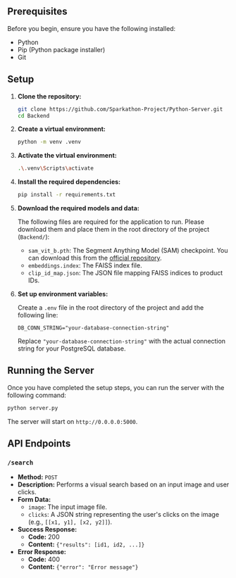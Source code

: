 ## Prerequisites

Before you begin, ensure you have the following installed:

- Python
- Pip (Python package installer)
- Git

## Setup

1.  **Clone the repository:**

    ```bash
    git clone https://github.com/Sparkathon-Project/Python-Server.git
    cd Backend
    ```

2.  **Create a virtual environment:**

    ```bash
    python -m venv .venv
    ```

3.  **Activate the virtual environment:**

    ```bash
    .\.venv\Scripts\activate
    ```

4.  **Install the required dependencies:**

    ```bash
    pip install -r requirements.txt
    ```

5.  **Download the required models and data:**

    The following files are required for the application to run. Please download them and place them in the root directory of the project (`Backend/`):

    -   `sam_vit_b.pth`: The Segment Anything Model (SAM) checkpoint. You can download this from the [official repository](https://github.com/facebookresearch/segment-anything#model-checkpoints).
    -   `embeddings.index`: The FAISS index file.
    -   `clip_id_map.json`: The JSON file mapping FAISS indices to product IDs.

6.  **Set up environment variables:**

    Create a `.env` file in the root directory of the project and add the following line:

    ```
    DB_CONN_STRING="your-database-connection-string"
    ```

    Replace `"your-database-connection-string"` with the actual connection string for your PostgreSQL database.

## Running the Server

Once you have completed the setup steps, you can run the server with the following command:

```bash
python server.py
```

The server will start on `http://0.0.0.0:5000`.

## API Endpoints

### `/search`

-   **Method:** `POST`
-   **Description:** Performs a visual search based on an input image and user clicks.
-   **Form Data:**
    -   `image`: The input image file.
    -   `clicks`: A JSON string representing the user's clicks on the image (e.g., `[[x1, y1], [x2, y2]]`).
-   **Success Response:**
    -   **Code:** 200
    -   **Content:** `{"results": [id1, id2, ...]}`
-   **Error Response:**
    -   **Code:** 400
    -   **Content:** `{"error": "Error message"}`
